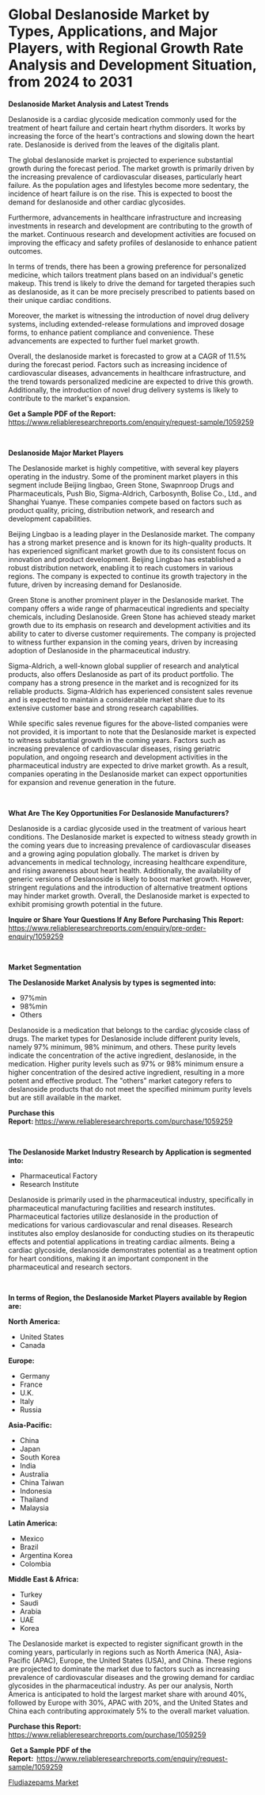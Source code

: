 <p><h1>Global Deslanoside Market by Types, Applications, and Major Players, with Regional Growth Rate Analysis and Development Situation, from 2024 to 2031</h1></p><p><strong>Deslanoside Market Analysis and Latest Trends</strong></p>
<p><p>Deslanoside is a cardiac glycoside medication commonly used for the treatment of heart failure and certain heart rhythm disorders. It works by increasing the force of the heart's contractions and slowing down the heart rate. Deslanoside is derived from the leaves of the digitalis plant.</p><p>The global deslanoside market is projected to experience substantial growth during the forecast period. The market growth is primarily driven by the increasing prevalence of cardiovascular diseases, particularly heart failure. As the population ages and lifestyles become more sedentary, the incidence of heart failure is on the rise. This is expected to boost the demand for deslanoside and other cardiac glycosides.</p><p>Furthermore, advancements in healthcare infrastructure and increasing investments in research and development are contributing to the growth of the market. Continuous research and development activities are focused on improving the efficacy and safety profiles of deslanoside to enhance patient outcomes.</p><p>In terms of trends, there has been a growing preference for personalized medicine, which tailors treatment plans based on an individual's genetic makeup. This trend is likely to drive the demand for targeted therapies such as deslanoside, as it can be more precisely prescribed to patients based on their unique cardiac conditions.</p><p>Moreover, the market is witnessing the introduction of novel drug delivery systems, including extended-release formulations and improved dosage forms, to enhance patient compliance and convenience. These advancements are expected to further fuel market growth.</p><p>Overall, the deslanoside market is forecasted to grow at a CAGR of 11.5% during the forecast period. Factors such as increasing incidence of cardiovascular diseases, advancements in healthcare infrastructure, and the trend towards personalized medicine are expected to drive this growth. Additionally, the introduction of novel drug delivery systems is likely to contribute to the market's expansion.</p></p>
<p><strong>Get a Sample PDF of the Report:&nbsp;</strong> <a href="https://www.reliableresearchreports.com/enquiry/request-sample/1059259">https://www.reliableresearchreports.com/enquiry/request-sample/1059259</a></p>
<p>&nbsp;</p>
<p><strong>Deslanoside Major Market Players</strong></p>
<p><p>The Deslanoside market is highly competitive, with several key players operating in the industry. Some of the prominent market players in this segment include Beijing lingbao, Green Stone, Swapnroop Drugs and Pharmaceuticals, Push Bio, Sigma-Aldrich, Carbosynth, Bolise Co., Ltd., and Shanghai Yuanye. These companies compete based on factors such as product quality, pricing, distribution network, and research and development capabilities.</p><p>Beijing Lingbao is a leading player in the Deslanoside market. The company has a strong market presence and is known for its high-quality products. It has experienced significant market growth due to its consistent focus on innovation and product development. Beijing Lingbao has established a robust distribution network, enabling it to reach customers in various regions. The company is expected to continue its growth trajectory in the future, driven by increasing demand for Deslanoside.</p><p>Green Stone is another prominent player in the Deslanoside market. The company offers a wide range of pharmaceutical ingredients and specialty chemicals, including Deslanoside. Green Stone has achieved steady market growth due to its emphasis on research and development activities and its ability to cater to diverse customer requirements. The company is projected to witness further expansion in the coming years, driven by increasing adoption of Deslanoside in the pharmaceutical industry.</p><p>Sigma-Aldrich, a well-known global supplier of research and analytical products, also offers Deslanoside as part of its product portfolio. The company has a strong presence in the market and is recognized for its reliable products. Sigma-Aldrich has experienced consistent sales revenue and is expected to maintain a considerable market share due to its extensive customer base and strong research capabilities.</p><p>While specific sales revenue figures for the above-listed companies were not provided, it is important to note that the Deslanoside market is expected to witness substantial growth in the coming years. Factors such as increasing prevalence of cardiovascular diseases, rising geriatric population, and ongoing research and development activities in the pharmaceutical industry are expected to drive market growth. As a result, companies operating in the Deslanoside market can expect opportunities for expansion and revenue generation in the future.</p></p>
<p>&nbsp;</p>
<p><strong>What Are The Key Opportunities For Deslanoside Manufacturers?</strong></p>
<p><p>Deslanoside is a cardiac glycoside used in the treatment of various heart conditions. The Deslanoside market is expected to witness steady growth in the coming years due to increasing prevalence of cardiovascular diseases and a growing aging population globally. The market is driven by advancements in medical technology, increasing healthcare expenditure, and rising awareness about heart health. Additionally, the availability of generic versions of Deslanoside is likely to boost market growth. However, stringent regulations and the introduction of alternative treatment options may hinder market growth. Overall, the Deslanoside market is expected to exhibit promising growth potential in the future.</p></p>
<p><strong>Inquire or Share Your Questions If Any Before Purchasing This Report:</strong> <a href="https://www.reliableresearchreports.com/enquiry/pre-order-enquiry/1059259">https://www.reliableresearchreports.com/enquiry/pre-order-enquiry/1059259</a></p>
<p>&nbsp;</p>
<p><strong>Market Segmentation</strong></p>
<p><strong>The Deslanoside Market Analysis by types is segmented into:</strong></p>
<p><ul><li>97%min</li><li>98%min</li><li>Others</li></ul></p>
<p><p>Deslanoside is a medication that belongs to the cardiac glycoside class of drugs. The market types for Deslanoside include different purity levels, namely 97% minimum, 98% minimum, and others. These purity levels indicate the concentration of the active ingredient, deslanoside, in the medication. Higher purity levels such as 97% or 98% minimum ensure a higher concentration of the desired active ingredient, resulting in a more potent and effective product. The "others" market category refers to deslanoside products that do not meet the specified minimum purity levels but are still available in the market.</p></p>
<p><strong>Purchase this Report:&nbsp;</strong><a href="https://www.reliableresearchreports.com/purchase/1059259">https://www.reliableresearchreports.com/purchase/1059259</a></p>
<p>&nbsp;</p>
<p><strong>The Deslanoside Market Industry Research by Application is segmented into:</strong></p>
<p><ul><li>Pharmaceutical Factory</li><li>Research Institute</li></ul></p>
<p><p>Deslanoside is primarily used in the pharmaceutical industry, specifically in pharmaceutical manufacturing facilities and research institutes. Pharmaceutical factories utilize deslanoside in the production of medications for various cardiovascular and renal diseases. Research institutes also employ deslanoside for conducting studies on its therapeutic effects and potential applications in treating cardiac ailments. Being a cardiac glycoside, deslanoside demonstrates potential as a treatment option for heart conditions, making it an important component in the pharmaceutical and research sectors.</p></p>
<p>&nbsp;</p>
<p><strong>In terms of Region, the Deslanoside Market Players available by Region are:</strong></p>
<p>
    <p> <strong> North America: </strong>
        <ul>
            <li>United States</li>
            <li>Canada</li>
        </ul>
        </p> 
    <p> <strong> Europe: </strong>
        <ul>
            <li>Germany</li>
            <li>France</li>
            <li>U.K.</li>
            <li>Italy</li>
            <li>Russia</li>
        </ul>
        </p> 
    <p> <strong> Asia-Pacific: </strong>
        <ul>
            <li>China</li>
            <li>Japan</li>
            <li>South Korea</li>
            <li>India</li>
            <li>Australia</li>
            <li>China Taiwan</li>
            <li>Indonesia</li>
            <li>Thailand</li>
            <li>Malaysia</li>
        </ul>
        </p> 
    <p> <strong> Latin America: </strong>
        <ul>
            <li>Mexico</li>
            <li>Brazil</li>
            <li>Argentina Korea</li>
            <li>Colombia</li>
        </ul>
        </p> 
    <p> <strong> Middle East & Africa: </strong>
        <ul>
            <li>Turkey</li>
            <li>Saudi</li>
            <li>Arabia</li>
            <li>UAE</li>
            <li>Korea</li>
        </ul>
    </p>
    </p>
<p><p>The Deslanoside market is expected to register significant growth in the coming years, particularly in regions such as North America (NA), Asia-Pacific (APAC), Europe, the United States (USA), and China. These regions are projected to dominate the market due to factors such as increasing prevalence of cardiovascular diseases and the growing demand for cardiac glycosides in the pharmaceutical industry. As per our analysis, North America is anticipated to hold the largest market share with around 40%, followed by Europe with 30%, APAC with 20%, and the United States and China each contributing approximately 5% to the overall market valuation.</p></p>
<p><strong>Purchase this Report: </strong><a href="https://www.reliableresearchreports.com/purchase/1059259">https://www.reliableresearchreports.com/purchase/1059259</a></p>
<p>&nbsp;<strong>Get a Sample PDF of the Report:&nbsp;&nbsp;</strong><a href="https://www.reliableresearchreports.com/enquiry/request-sample/1059259">https://www.reliableresearchreports.com/enquiry/request-sample/1059259</a></p>
<p><strong></strong></p>
<p><p><a href="https://www.linkedin.com/pulse/fludiazepams-market-offer-valuable-insights-size-share-trends-6ebhf?trackingId=aeuEgRg2R4COrlcEvLS2Tg%3D%3D">Fludiazepams Market</a></p></p>